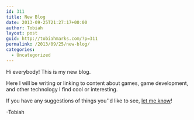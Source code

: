 ```yaml
---
id: 311
title: New Blog
date: 2013-09-25T21:27:17+00:00
author: Tobiah
layout: post
guid: http://tobiahmarks.com/?p=311
permalink: /2013/09/25/new-blog/
categories:
  - Uncategorized
---
```

Hi everybody! This is my new blog.

Here I will be writing or linking to content about games, game development, and other technology I find cool or interesting.

If you have any suggestions of things you''d like to see, [let me know](http://tobiahmarks.com/suggest-topic/ "Suggest Topic")!

-Tobiah